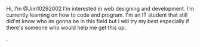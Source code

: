 Hi, I’m @Jim10292002
I’m interested in web designing and development.
I’m currently learning on how to code and program.
I'm an IT student that still did'nt know who im gonna be in this field but i will try my best especially if there's someone who would help me get this up.

<!---
Jim10292002/Jim10292002 is a ✨ special ✨ repository because its `README.md` (this file) appears on your GitHub profile.
You can click the Preview link to take a look at your changes.
--->
.
